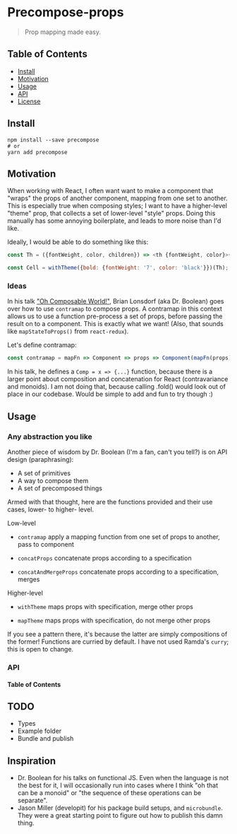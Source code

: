 # Precompose-props

> Prop mapping made easy.

## Table of Contents

-   [Install](#install)
-   [Motivation](#install)
-   [Usage](#install)
-   [API](#api)
-   [License](#license)

## Install

```shell
npm install --save precompose
# or
yarn add precompose
```

## Motivation

When working with React, I often want want to make a component that "wraps" the props of another component, mapping from one set to another.
This is especially true when composing styles; I want to have a higher-level "theme" prop, that collects a set of lower-level "style" props.
Doing this manually has some annoying boilerplate, and leads to more noise than I'd like.

Ideally, I would be able to do something like this:

```js
const Th = ({fontWeight, color, children}) => <th {fontWeight, color}>{children}</th>;

const Cell = withTheme({bold: {fontWeight: '7', color: 'black'}})(Th);
```

### Ideas

In his talk ["Oh Composable World!"](https://www.youtube.com/watch?v=SfWR3dKnFIo), Brian Lonsdorf (aka Dr. Boolean) goes over how to use `contramap` to compose props.
A contramap in this context allows us to use a function pre-process a set of props, before passing the result on to a component. This is exactly what we want!
(Also, that sounds like `mapStateToProps()` from `react-redux`).

Let's define contramap:

```js
const contramap = mapFn => Component => props => Component(mapFn(props));
```

In his talk, he defines a `Comp = x => {...}` function, because there is a larger point about composition and concatenation for React (contravariance and monoids).
I am not doing that, because calling .fold() would look out of place in our codebase. 
Would be simple to add and fun to try though :)

## Usage

### Any abstraction you like

Another piece of wisdom by Dr. Boolean (I'm a fan, can't you tell?) is on API design (paraphrasing):

-   A set of primitives
-   A way to compose them
-   A set of precomposed things

Armed with that thought, here are the functions provided and their use cases, lower- to higher- level.

Low-level

-   `contramap`
      apply a mapping function from one set of props to another, pass to component

-   `concatProps`
      concatenate props according to a specification

-   `concatAndMergeProps`
      concatenate props according to a specification, merges

Higher-level

-   `withTheme`
      maps props with specification, merge other props

-   `mapTheme`
      maps props with specification, do not merge other props

If you see a pattern there, it's because the latter are simply compositions of the former!
Functions are curried by default. I have not used Ramda's `curry`; this is open to change.

### API

<!-- Generated by documentation.js. Update this documentation by updating the source code. -->

#### Table of Contents

## TODO

-   Types
-   Example folder
-   Bundle and publish

## Inspiration
- Dr. Boolean for his talks on functional JS. Even when the language is not the best for it, I 
will occasionally run into cases where I think "oh that can be a monoid" or "the sequence of these
operations can be separate".
- Jason Miller (developit) for his package build setups, and `microbundle`. They were a great starting
point to figure out how to publish this damn thing.
